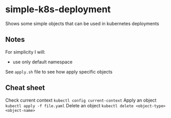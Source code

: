 # simple-k8s-deployment
Shows some simple objects that can be used in kubernetes deployments

## Notes

For simplicity I will:
- use only default namespace

See `apply.sh` file to see how apply specific objects

## Cheat sheet

Check current context `kubectl config current-context`
Apply an object `kubectl apply -f file.yaml`
Delete an object `kubectl delete <object-type> <object-name>`
